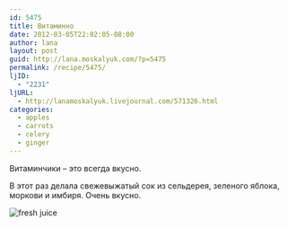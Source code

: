```yaml
---
id: 5475
title: Витаминно
date: 2012-03-05T22:02:05-08:00
author: lana
layout: post
guid: http://lana.moskalyuk.com/?p=5475
permalink: /recipe/5475/
ljID:
  - "2231"
ljURL:
  - http://lanamoskalyuk.livejournal.com/571326.html
categories:
  - apples
  - carrots
  - celery
  - ginger
---
```

Витаминчики &#8211; это всегда вкусно.

В этот раз делала свежевыжатый сок из сельдерея, зеленого яблока, моркови и имбиря. Очень вкусно.

![fresh juice](http://farm8.staticflickr.com/7049/6811933552_53f6bb2fa3_z.jpg)